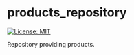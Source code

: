 # products_repository

[![License: MIT][license_badge]][license_link]

Repository providing products.

[license_badge]: https://img.shields.io/badge/license-MIT-blue.svg
[license_link]: https://opensource.org/licenses/MIT